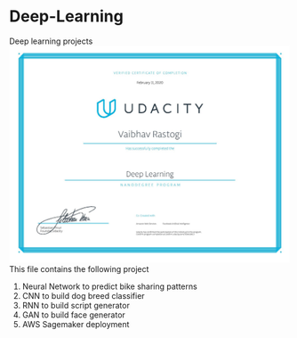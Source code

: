 # Deep-Learning
Deep learning projects
![](deeplearningcertificate.jpg)
This file contains the following project
1. Neural Network to predict bike sharing patterns
2. CNN to build dog breed classifier
3. RNN to build script generator
4. GAN to build face generator
5. AWS Sagemaker deployment
